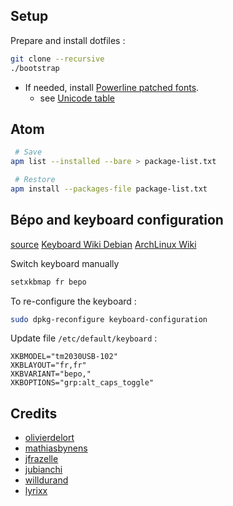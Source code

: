 ## Setup

Prepare and install dotfiles :

```bash
git clone --recursive
./bootstrap
```

- If needed, install [Powerline patched fonts](https://github.com/powerline/fonts).
    - see [Unicode table](http://unicode-table.com/)

## Atom

```bash
 # Save
apm list --installed --bare > package-list.txt

 # Restore
apm install --packages-file package-list.txt
```

## Bépo and keyboard configuration

[source](https://bepo.fr/wiki/Console_GNU/Linux#Configuration_avanc.C3.A9e)
[Keyboard Wiki Debian](https://wiki.debian.org/fr/Keyboard)
[ArchLinux Wiki](https://wiki.archlinux.org/index.php/Keyboard_configuration_in_Xorg)

Switch keyboard manually

```bash
setxkbmap fr bepo
```

To re-configure the keyboard :

```bash
sudo dpkg-reconfigure keyboard-configuration
```

Update file `/etc/default/keyboard` :

```
XKBMODEL="tm2030USB-102"
XKBLAYOUT="fr,fr"
XKBVARIANT="bepo,"
XKBOPTIONS="grp:alt_caps_toggle"
```

## Credits

- [olivierdelort](https://blog.delort.email/embellir-sa-debian-et-xfce/)
- [mathiasbynens](https://github.com/mathiasbynens/dotfiles)
- [jfrazelle](https://github.com/jfrazelle/dotfiles)
- [jubianchi](https://github.com/jubianchi/dotfiles)
- [willdurand](https://github.com/willdurand/dotfiles)
- [lyrixx](https://github.com/lyrixx/dotfiles)

